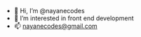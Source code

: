 - 👋 Hi, I’m @nayanecodes
- 👀 I’m interested in front end development 
- 📫 nayanecodes@gmail.com

<!---
nayanecodes/nayanecodes is a ✨ special ✨ repository because its `README.md` (this file) appears on your GitHub profile.
You can click the Preview link to take a look at your changes.
--->
